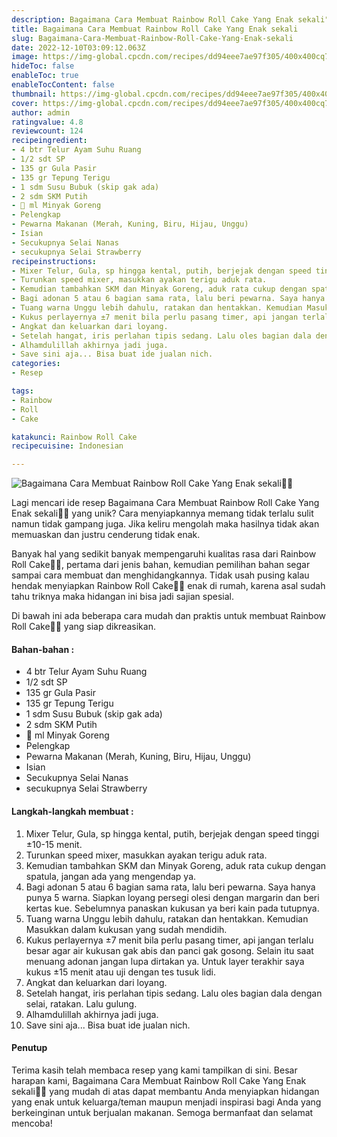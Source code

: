 ```yaml
---
description: Bagaimana Cara Membuat Rainbow Roll Cake Yang Enak sekali"
title: Bagaimana Cara Membuat Rainbow Roll Cake Yang Enak sekali
slug: Bagaimana-Cara-Membuat-Rainbow-Roll-Cake-Yang-Enak-sekali
date: 2022-12-10T03:09:12.063Z
image: https://img-global.cpcdn.com/recipes/dd94eee7ae97f305/400x400cq70/photo.jpg
hideToc: false
enableToc: true
enableTocContent: false
thumbnail: https://img-global.cpcdn.com/recipes/dd94eee7ae97f305/400x400cq70/photo.jpg
cover: https://img-global.cpcdn.com/recipes/dd94eee7ae97f305/400x400cq70/photo.jpg
author: admin
ratingvalue: 4.8
reviewcount: 124
recipeingredient:
- 4 btr Telur Ayam Suhu Ruang
- 1/2 sdt SP
- 135 gr Gula Pasir
- 135 gr Tepung Terigu
- 1 sdm Susu Bubuk (skip gak ada)
- 2 sdm SKM Putih
- 💯 ml Minyak Goreng
- Pelengkap
- Pewarna Makanan (Merah, Kuning, Biru, Hijau, Unggu)
- Isian
- Secukupnya Selai Nanas
- secukupnya Selai Strawberry
recipeinstructions:
- Mixer Telur, Gula, sp hingga kental, putih, berjejak dengan speed tinggi ±10-15 menit.
- Turunkan speed mixer, masukkan ayakan terigu aduk rata.
- Kemudian tambahkan SKM dan Minyak Goreng, aduk rata cukup dengan spatula, jangan ada yang mengendap ya.
- Bagi adonan 5 atau 6 bagian sama rata, lalu beri pewarna. Saya hanya punya 5 warna. Siapkan loyang persegi olesi dengan margarin dan beri kertas kue. Sebelumnya panaskan kukusan ya beri kain pada tutupnya.
- Tuang warna Unggu lebih dahulu, ratakan dan hentakkan. Kemudian Masukkan dalam kukusan yang sudah mendidih.
- Kukus perlayernya ±7 menit bila perlu pasang timer, api jangan terlalu besar agar air kukusan gak abis dan panci gak gosong. Selain itu saat menuang adonan jangan lupa dirtakan ya. Untuk layer terakhir saya kukus ±15 menit atau uji dengan tes tusuk lidi.
- Angkat dan keluarkan dari loyang.
- Setelah hangat, iris perlahan tipis sedang. Lalu oles bagian dala dengan selai, ratakan. Lalu gulung.
- Alhamdulillah akhirnya jadi juga.
- Save sini aja... Bisa buat ide jualan nich.
categories:
- Resep

tags:
- Rainbow
- Roll
- Cake

katakunci: Rainbow Roll Cake
recipecuisine: Indonesian

---
```


![Bagaimana Cara Membuat Rainbow Roll Cake Yang Enak sekali👩‍🍳](https://img-global.cpcdn.com/recipes/dd94eee7ae97f305/400x400cq70/photo.jpg)

Lagi mencari ide resep Bagaimana Cara Membuat Rainbow Roll Cake Yang Enak sekali👩‍🍳 yang unik? Cara menyiapkannya memang tidak terlalu sulit namun tidak gampang juga. Jika keliru mengolah maka hasilnya tidak akan memuaskan dan justru cenderung tidak enak.

Banyak hal yang sedikit banyak mempengaruhi kualitas rasa dari Rainbow Roll Cake👩‍🍳, pertama dari jenis bahan, kemudian pemilihan bahan segar sampai cara membuat dan menghidangkannya. Tidak usah pusing kalau hendak menyiapkan Rainbow Roll Cake👩‍🍳 enak di rumah, karena asal sudah tahu triknya maka hidangan ini bisa jadi sajian spesial.

Di bawah ini ada beberapa cara mudah dan praktis untuk membuat Rainbow Roll Cake👩‍🍳 yang siap dikreasikan.

<!--inarticleads1-->

#### Bahan-bahan :

- 4 btr Telur Ayam Suhu Ruang
- 1/2 sdt SP
- 135 gr Gula Pasir
- 135 gr Tepung Terigu
- 1 sdm Susu Bubuk (skip gak ada)
- 2 sdm SKM Putih
- 💯 ml Minyak Goreng
- Pelengkap
- Pewarna Makanan (Merah, Kuning, Biru, Hijau, Unggu)
- Isian
- Secukupnya Selai Nanas
- secukupnya Selai Strawberry

<!--inarticleads2-->

#### Langkah-langkah membuat :

1. Mixer Telur, Gula, sp hingga kental, putih, berjejak dengan speed tinggi ±10-15 menit.
1. Turunkan speed mixer, masukkan ayakan terigu aduk rata.
1. Kemudian tambahkan SKM dan Minyak Goreng, aduk rata cukup dengan spatula, jangan ada yang mengendap ya.
1. Bagi adonan 5 atau 6 bagian sama rata, lalu beri pewarna. Saya hanya punya 5 warna. Siapkan loyang persegi olesi dengan margarin dan beri kertas kue. Sebelumnya panaskan kukusan ya beri kain pada tutupnya.
1. Tuang warna Unggu lebih dahulu, ratakan dan hentakkan. Kemudian Masukkan dalam kukusan yang sudah mendidih.
1. Kukus perlayernya ±7 menit bila perlu pasang timer, api jangan terlalu besar agar air kukusan gak abis dan panci gak gosong. Selain itu saat menuang adonan jangan lupa dirtakan ya. Untuk layer terakhir saya kukus ±15 menit atau uji dengan tes tusuk lidi.
1. Angkat dan keluarkan dari loyang.
1. Setelah hangat, iris perlahan tipis sedang. Lalu oles bagian dala dengan selai, ratakan. Lalu gulung.
1. Alhamdulillah akhirnya jadi juga.
1. Save sini aja... Bisa buat ide jualan nich.

#### Penutup

Terima kasih telah membaca resep yang kami tampilkan di sini. Besar harapan kami, Bagaimana Cara Membuat Rainbow Roll Cake Yang Enak sekali👩‍🍳 yang mudah di atas dapat membantu Anda menyiapkan hidangan yang enak untuk keluarga/teman maupun menjadi inspirasi bagi Anda yang berkeinginan untuk berjualan makanan. Semoga bermanfaat dan selamat mencoba!